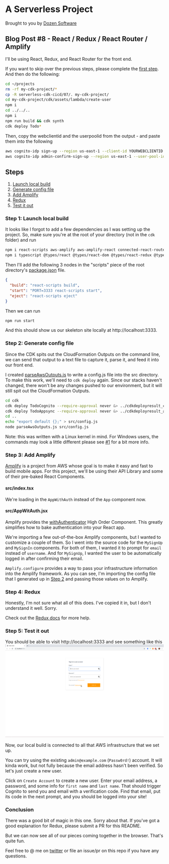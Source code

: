 # A Serverless Project

Brought to you by [Dozen Software](https://dozensoft.com/)

## Blog Post #8 - React / Redux / React Router / Amplify

I'll be using React, Redux, and React Router for the front end.

If you want to skip over the previous steps, please complete the [first step](../01). And then do the following:

```sh
cd ~/projects
rm -rf my-cdk-project/*
cp -R serverless-cdk-cicd/07/. my-cdk-project/
cd my-cdk-project/cdk/assets/lambda/create-user
npm i
cd ../../..
npm i
npm run build && cdk synth
cdk deploy Todo*
```

Then, copy the webclientid and the userpoolid from the output - and paste them into the following

```sh
aws cognito-idp sign-up --region us-east-1 --client-id YOURWEBCLIENTID --username admin@example.com --password Passw0rd! --user-attributes '[{"Name":"custom:first_name","Value":"Admin"},{"Name":"custom:last_name","Value":"Istrator"}]'
aws cognito-idp admin-confirm-sign-up --region us-east-1 --user-pool-id YOURUSERPOOLID --username admin@example.com
```

## Steps

1. [Launch local build](#launch)
1. [Generate config file](#config)
1. [Add Amplify](#amplify)
1. [Redux](#redux)
1. [Test it out](#test)

### Step 1: Launch local build <a name="launch"></a>

It looks like I forgot to add a few dependencies as I was setting up the project. So, make sure you're at the root of your directory (not in the `cdk` folder) and run

```sh
npm i react-scripts aws-amplify aws-amplify-react connected-react-router
npm i typescript @types/react @types/react-dom @types/react-redux @types/react-router-dom @types/react-router @types/node --save-dev
```

Then I'll add the following 3 nodes in the "scripts" piece of the root directory's [package.json](package.json) file.

```json
{
  "build": "react-scripts build",
  "start": "PORT=3333 react-scripts start",
  "eject": "react-scripts eject"
}
```

Then we can run

```sh
npm run start
```

And this should show us our skeleton site locally at http://localhost:3333.

### Step 2: Generate config file <a name="config"></a>

Since the CDK spits out the CloudFormation Outputs on the command line, we can send that output to a text file to capture it, parse it, and feed it into our front end.

I created [parseAwsOutputs.js](parseAwsOutputs.js) to write a config.js file into the src directory. To make this work, we'll need to `cdk deploy` again. Since our stacks haven't changed, there won't be any changes pushed to our environment, but it will still spit out the CloudFormation Outputs.

```sh
cd cdk
cdk deploy TodoCognito --require-approval never &> ../cdkdeployresult_cognito.txt
cdk deploy TodoAppsync --require-approval never &> ../cdkdeployresult_appsync.txt
cd ..
echo "export default {};" > src/config.js
node parseAwsOutputs.js src/config.js
```

Note: this was written with a Linux kernel in mind. For Windows users, the commands may look a little different please see [#1](https://github.com/corydozen/serverless-cdk-cicd/issues/1) for a bit more info.

### Step 3: Add Amplify <a name="amplify"></a>

[Amplify](https://aws-amplify.github.io/docs/) is a project from AWS whose goal is to make it easy and fast to build mobile apps. For this project, we'll be using their API Library and some of their pre-baked React Components.

#### src/index.tsx

We're loading in the `AppWithAuth` instead of the `App` component now.

#### src/AppWitAuth.jsx

Amplify provides the [withAuthenticator](https://aws-amplify.github.io/docs/js/authentication#using-withauthenticator-hoc) High Order Component. This greatly simplifies how to bake authentication into your React app.

We're importing a few out-of-the-box Amplify components, but I wanted to customize a couple of them. So I went into the source code for the `MySignUp` and `MySignIn` components. For both of them, I wanted it to prompt for `email` instead of `username`. And for `MySignUp`, I wanted the user to be automatically logged in after confirming their email.

`Amplify.configure` provides a way to pass your infrastructure information into the Amplify framework. As you can see, I'm importing the config file that I generated up in [Step 2](#config) and passing those values on to Amplify.

### Step 4: Redux <a name="redux"></a>

Honestly, I'm not sure what all of this does. I've copied it in, but I don't understand it well. Sorry.

Check out the [Redux docs](https://redux.js.org/) for more help.

### Step 5: Test it out <a name="test"></a>

You should be able to visit http://localhost:3333 and see something like this
![Local Login](../images/31_Local_Login.png)

Now, our local build is connected to all that AWS infrastructure that we set up.

You can try using the existing `admin@example.com` (`Passw0rd!`) account. It will kinda work, but not fully because the email address hasn't been verified. So let's just create a new user.

Click on `Create Account` to create a new user. Enter your email address, a password, and some info for `first name` and `last name`. That should trigger Cognito to send you and email with a verification code. Find that email, put its code in the next prompt, and you should be logged into your site!

### Conclusion <a name="conclusion"></a>

There was a good bit of magic in this one. Sorry about that. If you've got a good explanation for Redux, please submit a PR for this README.

But we can now see all of our pieces coming together in the browser. That's quite fun.

Feel free to @ me on [twitter](https://twitter.com/murribu) or file an issue/pr on this repo if you have any questions.
